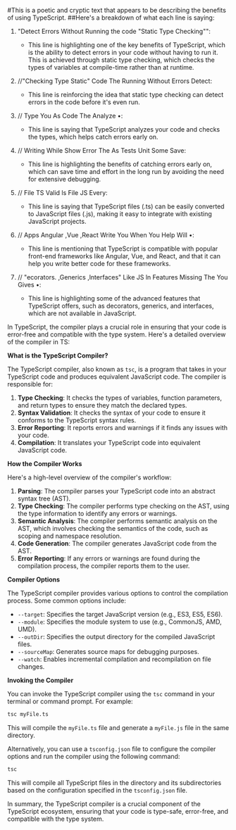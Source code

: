 
#This is a poetic and cryptic text that appears to be describing the benefits of using TypeScript.
##Here's a breakdown of what each line is saying:

1. "Detect Errors Without Running the code "Static Type Checking"": 
   - This line is highlighting one of the key benefits of TypeScript, 
   which is the ability to detect errors in your code without having to run it.
    This is achieved through static type checking,
     which checks the types of variables at compile-time rather than at runtime.

2. //"Checking Type Static" Code The Running Without Errors Detect:
   - This line is reinforcing the idea that static type checking can detect errors in the code before it's even run.

3. // Type You As Code The Analyze •:
   - This line is saying that TypeScript analyzes your code and checks the types,
    which helps catch errors early on.

4. // Writing While Show Error The As Tests Unit Some Save:
   - This line is highlighting the benefits of catching errors early on, 
   which can save time and effort in the long run by avoiding the need for extensive debugging.

5. // File TS Valid ls File JS Every:
   - This line is saying that TypeScript files (.ts) can be easily converted to JavaScript files (.js),
    making it easy to integrate with existing JavaScript projects.

6. // Apps Angular ,Vue ,React Write You When You Help Will •:
   - This line is mentioning that TypeScript is compatible with popular front-end frameworks 
   like Angular, Vue, and React, and that it can help you write better code for these frameworks.

7. // "ecorators. ,Generics ,lnterfaces" Like JS ln Features Missing The You Gives •:
   - This line is highlighting some of the advanced features that TypeScript offers,
    such as decorators, generics, and interfaces, which are not available in JavaScript.


In TypeScript, the compiler plays a crucial role in ensuring that your code is error-free and compatible with the type system. Here's a detailed overview of the compiler in TS:

**What is the TypeScript Compiler?**

The TypeScript compiler, also known as `tsc`, is a program that takes in your TypeScript code and produces equivalent JavaScript code. The compiler is responsible for:

1. **Type Checking**: It checks the types of variables, function parameters, and return types to ensure they match the declared types.
2. **Syntax Validation**: It checks the syntax of your code to ensure it conforms to the TypeScript syntax rules.
3. **Error Reporting**: It reports errors and warnings if it finds any issues with your code.
4. **Compilation**: It translates your TypeScript code into equivalent JavaScript code.

**How the Compiler Works**

Here's a high-level overview of the compiler's workflow:

1. **Parsing**: The compiler parses your TypeScript code into an abstract syntax tree (AST).
2. **Type Checking**: The compiler performs type checking on the AST, using the type information to identify any errors or warnings.
3. **Semantic Analysis**: The compiler performs semantic analysis on the AST, which involves checking the semantics of the code, such as scoping and namespace resolution.
4. **Code Generation**: The compiler generates JavaScript code from the AST.
5. **Error Reporting**: If any errors or warnings are found during the compilation process, the compiler reports them to the user.

**Compiler Options**

The TypeScript compiler provides various options to control the compilation process. Some common options include:

* `--target`: Specifies the target JavaScript version (e.g., ES3, ES5, ES6).
* `--module`: Specifies the module system to use (e.g., CommonJS, AMD, UMD).
* `--outDir`: Specifies the output directory for the compiled JavaScript files.
* `--sourceMap`: Generates source maps for debugging purposes.
* `--watch`: Enables incremental compilation and recompilation on file changes.

**Invoking the Compiler**

You can invoke the TypeScript compiler using the `tsc` command in your terminal or command prompt. For example:
```bash
tsc myFile.ts
```
This will compile the `myFile.ts` file and generate a `myFile.js` file in the same directory.

Alternatively, you can use a `tsconfig.json` file to configure the compiler options and run the compiler using the following command:
```bash
tsc
```
This will compile all TypeScript files in the directory and its subdirectories based on the configuration specified in the `tsconfig.json` file.

In summary, the TypeScript compiler is a crucial component of the TypeScript ecosystem, ensuring that your code is type-safe, error-free, and compatible with the type system.
